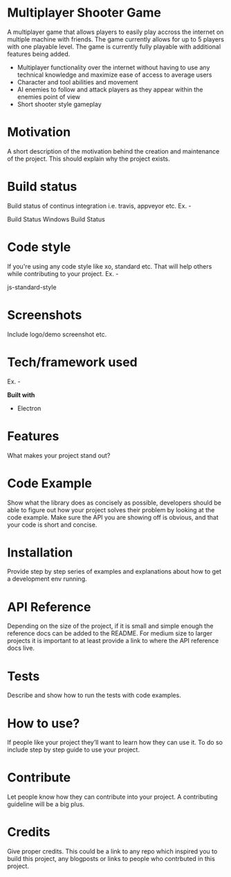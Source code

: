 # Multiplayer Shooter Game

A multiplayer game that allows players to easily play accross the internet on multiple machine with friends. The game currently allows for up to 5 players with one playable level. The game is currently fully playable with additional features being added.

* Multiplayer functionality over the internet without having to use any technical knowledge and maximize ease of access to average users
* Character and tool abilities and movement
* AI enemies to follow and attack players as they appear within the enemies point of view
* Short shooter style gameplay

# Motivation
A short description of the motivation behind the creation and maintenance of the project. This should explain why the project exists.

# Build status
Build status of continus integration i.e. travis, appveyor etc. Ex. -

Build Status Windows Build Status

# Code style
If you're using any code style like xo, standard etc. That will help others while contributing to your project. Ex. -

js-standard-style

# Screenshots
Include logo/demo screenshot etc.

# Tech/framework used
Ex. -

**Built with**
* Electron

# Features
What makes your project stand out?

# Code Example
Show what the library does as concisely as possible, developers should be able to figure out how your project solves their problem by looking at the code example. Make sure the API you are showing off is obvious, and that your code is short and concise.

# Installation
Provide step by step series of examples and explanations about how to get a development env running.

# API Reference
Depending on the size of the project, if it is small and simple enough the reference docs can be added to the README. For medium size to larger projects it is important to at least provide a link to where the API reference docs live.

# Tests
Describe and show how to run the tests with code examples.

# How to use?
If people like your project they’ll want to learn how they can use it. To do so include step by step guide to use your project.

# Contribute
Let people know how they can contribute into your project. A contributing guideline will be a big plus.

# Credits
Give proper credits. This could be a link to any repo which inspired you to build this project, any blogposts or links to people who contrbuted in this project.

